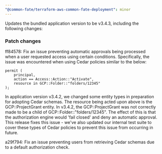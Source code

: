 ```yaml
---
"@common-fate/terraform-aws-common-fate-deployment": minor
---
```


Updates the bundled application version to be v3.4.3, including the following changes:

### Patch changes

ff84578: Fix an issue preventing automatic approvals being processed when a user requested access using certain conditions. Specifically, the issue was encountered when using Cedar policies similar to the below:

```
permit (
    principal,
    action == Access::Action::"Activate",
    resource in GCP::Folder::"folders/12345"
);
```

In application version v3.4.2, we changed some entity types in preparation for adopting Cedar schemas. The resource being acted upon above is the GCP::ProjectGrant entity. In v3.4.2, the GCP::ProjectGrant was not correctly made to be a child of GCP::Folder::"folders/12345". The effect of this is that the authorization engine would 'fail closed' and deny an automatic approval. This release fixes this issue - we've also updated our internal test suite to cover these types of Cedar policies to prevent this issue from occurring in future.

a29f794: Fix an issue preventing users from retrieving Cedar schemas due to a default authorization check.
